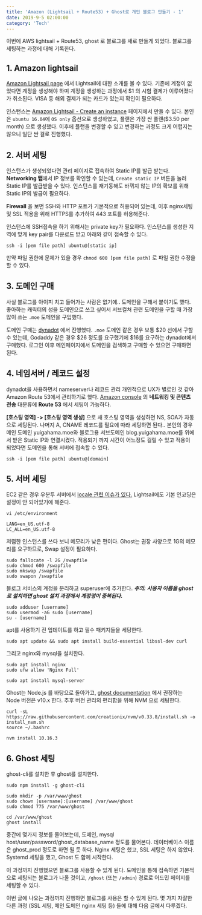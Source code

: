 ```yaml
---
title: 'Amazon (Lightsail + Route53) + Ghost로 개인 블로그 만들기 - 1'
date: 2019-9-5 02:00:00
category: 'Tech'
---
```



이번에 AWS lightsail + Route53, ghost 로 블로그를 새로 만들게 되었다. 블로그를 세팅하는 과정에 대해 기록한다.

## 1. Amazon lightsail

[Amazon Lightsail page](https://aws.amazon.com/ko/lightsail/) 에서 Lightsail에 대한 소개를 볼 수 있다.
기존에 계정이 없었다면 계정을 생성해야 하며 계정을 생성하는 과정에서 $1 의 시험 결제가 이루어졌다가 취소된다. VISA 등 해외 결제가 되는 카드가 있는지 확인이 필요하다.

인스턴스는 [Amazon Lightsail - Create an instance](https://lightsail.aws.amazon.com/ls/webapp/create/instance?region=ap-northeast-2) 페이지에서 만들 수 있다. 
본인은 `ubuntu 16.04`에 `OS only` 옵션으로 생성하였고, 플랜은 가장 싼 플랜($3.50 per month) 으로 생성했다. 이후에 플랜을 변경할 수 있고 변경하는 과정도 크게 어렵지는 않으니 일단 싼 걸로 진행했다.

## 2. 서버 세팅

인스턴스가 생성되었다면 관리 페이지로 접속하여 Static IP를 발급 받는다. **Networking 탭**에서 IP 정보를 확인할 수 있는데, `Create static IP` 버튼을 눌러 Static IP를 발급받을 수 있다. 인스턴스를 재기동해도 바뀌지 않는 IP의 확보를 위해 Static IP의 발급이 필요하다.

**Firewall** 을 보면 SSH와 HTTP 포트가 기본적으로 허용되어 있는데, 이후 nginx세팅 및 SSL 적용을 위해 HTTPS를 추가하여 443 포트를 허용해준다.

인스턴스에 SSH접속을 하기 위해서는 private key가 필요하다. 인스턴스를 생성한 지역에 맞게 key pair를 다운로드 받고 아래와 같이 접속할 수 있다.
```
ssh -i [pem file path] ubuntu@[static ip]
```
만약 파일 권한에 문제가 있을 경우 `chmod 600 [pem file path]` 로 파일 권한 수정을 할 수 있다.

## 3. 도메인 구매

사실 블로그를 아이피 치고 들어가는 사람은 없기에.. 도메인을 구해서 붙이기도 했다. 좋아하는 캐릭터의 성을 도메인으로 쓰고 싶어서 서브컬쳐 관련 도메인을 구할 때 가장 많이 쓰는 `.moe` 도메인을 구입했다.

도메인 구매는 [dynadot](https://www.dynadot.com/) 에서 진행했다. `.moe` 도메인 같은 경우 보통 $20 선에서 구할 수 있는데, Godaddy 같은 경우 $26 정도를 요구했기에 $16를 요구하는 dynadot에서 구매했다. 
로그인 이후 메인페이지에서 도메인을 검색하고 구매할 수 있으면 구매하면 된다.

## 4. 네임서버 / 레코드 설정

dynadot을 사용하면서 nameserver나 레코드 관리 개인적으로 UX가 별로인 것 같아 Amazon Route 53에서 관리하기로 했다.
[Amazon console](https://console.aws.amazon.com/) 의 **네트워킹 및 콘텐츠 전송** 대분류에 **Route 53** 에서 세팅이 가능하다. 

**[호스팅 영역] -> [호스팅 영역 생성]** 으로 새 호스팅 영역을 생성하면 NS, SOA가 자동으로 세팅된다. 나머지 A, CNAME 레코드를 필요에 따라 세팅하면 된다..
본인의 경우 메인 도메인 yuigahama.moe와 블로그용 서브도메인 blog.yuigahama.moe를 위에서 받은 Static IP와 연결시켰다.
적용되기 까지 시간이 어느정도 걸릴 수 있고 적용이 되었다면 도메인을 통해 서버에 접속할 수 있다. 

```
ssh -i [pem file path] ubuntu@[domain]
```

## 5. 서버 세팅 

EC2 같은 경우 우분투 서버에서 [locale 관련 이슈가 있다.](https://stackoverflow.com/questions/12016318/aws-ec2-en-us-utf-8-issue) Lightsail에도 기본 인코딩은 설정이 안 되어있기에 해준다.

```
vi /etc/environment

LANG=en_US.utf-8
LC_ALL=en_US.utf-8
```

저렴한 인스턴스를 쓰다 보니 메모리가 낮은 편이다. Ghost는 권장 사양으로 1G의 메모리를 요구하므로, Swap 설정이 필요하다.

```
sudo fallocate -l 2G /swapfile
sudo chmod 600 /swapfile
sudo mkswap /swapfile
sudo swapon /swapfile
```

블로그 서비스의 계정을 분리하고 superuser에 추가한다.
**_주의: 사용자 이름을 ghost로 설치하면 ghost 설치 과정에서 계정명이 중복된다._**

```
sudo adduser [username]
sudo usermod -aG sudo [username]
su - [username]
```

apt를 사용하기 전 업데이트를 하고 필수 패키지들을 세팅한다. 
```
sudo apt update && sudo apt install build-essential libssl-dev curl
```

그리고 nginx와 mysql을 설치한다.

```
sudo apt install nginx
sudo ufw allow 'Nginx Full'

sudo apt install mysql-server
```

Ghost는 Node.js 를 바탕으로 돌아가고, [ghost documentation](https://ghost.org/faq/node-versions/) 에서 권장하는 Node 버전은 v10.x 한다.
추후 버전 관리의 편리함을 위해 NVM 으로 세팅한다.

```
curl -sL https://raw.githubusercontent.com/creationix/nvm/v0.33.8/install.sh -o install_nvm.sh
source ~/.bashrc

nvm install 10.16.3
```

## 6. Ghost 세팅

ghost-cli를 설치한 후 ghost를 설치한다.

```
sudo npm install -g ghost-cli

sudo mkdir -p /var/www/ghost
sudo chown [username]:[username] /var/www/ghost
sudo chmod 775 /var/www/ghost

cd /var/www/ghost
ghost install
```

중간에 몇가지 정보를 물어보는데, 도메인, mysql host/user/password/ghost_database_name 정도를 물어본다. 데이터베이스 이름은 ghost_prod 정도로 하면 될 듯 하다. Nginx 세팅은 했고, SSL 세팅은 하지 않았다. Systemd 세팅을 했고, Ghost 도 함께 시작한다.

이 과정까지 진행했으면 블로그를 사용할 수 있게 된다. 도메인을 통해 접속하면 기본적으로 세팅되는 블로그가 나올 것이고, `/ghost` (또는 `/admin`) 경로로 어드민 페이지를 세팅할 수 있다.

이번 글에 나오는 과정까지 진행하면 블로그를 사용은 할 수 있게 된다. 몇 가지 자잘한 다른 과정 (SSL 세팅, 메인 도메인 nginx 세팅 등) 들에 대해 다음 글에서 다루겠다.